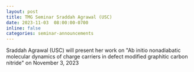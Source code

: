 ```yaml
---
layout: post
title: TMG Seminar Sraddah Agrawal (USC)  
date: 2023-11-03  08:00:00-0700
inline: false
categories: seminar-announcements
---
```


Sraddah Agrawal (USC)  will present her work on "Ab initio nonadiabatic molecular dynamics of charge carriers in defect modified graphitic carbon nitride" on November 3, 2023

